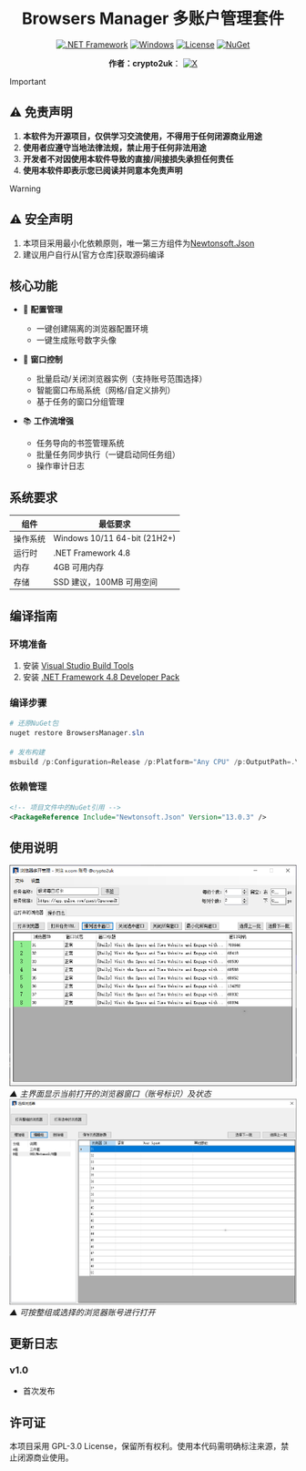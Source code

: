 <div align="center">

# Browsers Manager 多账户管理套件

[![.NET Framework](https://img.shields.io/badge/.NET%20Framework-4.8-512BD4.svg)](https://dotnet.microsoft.com/download/dotnet-framework)
[![Windows](https://img.shields.io/badge/Windows-10%2B-0078D6.svg?logo=windows)](https://www.microsoft.com/windows)
[![License](https://img.shields.io/badge/License-GPL%20v3-blue.svg)](LICENSE)
[![NuGet](https://img.shields.io/badge/NuGet-Newtonsoft.Json_13.0.3-green.svg)](https://www.nuget.org/packages/newtonsoft.json/13.0.3)

  <strong>作者：crypto2uk</strong>：<span title="撸秃区块链"></span>
  [![X](https://img.shields.io/badge/X-1DA1F2.svg?style=flat&logo=x&logoColor=white)](https://x.com/crypto2ukX)

</div>

> [!IMPORTANT]
> ## ⚠️ 免责声明
> 
> 1. **本软件为开源项目，仅供学习交流使用，不得用于任何闭源商业用途**
> 2. **使用者应遵守当地法律法规，禁止用于任何非法用途**
> 3. **开发者不对因使用本软件导致的直接/间接损失承担任何责任**
> 4. **使用本软件即表示您已阅读并同意本免责声明**

> [!WARNING]
> ## ⚠️ 安全声明
> 
> 1. 本项目采用最小化依赖原则，唯一第三方组件为[Newtonsoft.Json](https://www.newtonsoft.com/json)
> 2. 建议用户自行从[官方仓库]获取源码编译

## 核心功能

- 🚀 **配置管理**
  - 一键创建隔离的浏览器配置环境
  - 一键生成账号数字头像

- 🧩 **窗口控制**
  - 批量启动/关闭浏览器实例（支持账号范围选择）
  - 智能窗口布局系统（网格/自定义排列）
  - 基于任务的窗口分组管理

- 📚 **工作流增强**
  - 任务导向的书签管理系统
  - 批量任务同步执行（一键启动同任务组）
  - 操作审计日志

## 系统要求

| 组件 | 最低要求 |
|------|----------|
| 操作系统 | Windows 10/11 64-bit (21H2+) |
| 运行时 | .NET Framework 4.8 |
| 内存 | 4GB 可用内存 |
| 存储 | SSD 建议，100MB 可用空间 |

## 编译指南

### 环境准备
1. 安装 [Visual Studio Build Tools](https://visualstudio.microsoft.com/visual-cpp-build-tools/)
2. 安装 [.NET Framework 4.8 Developer Pack](https://dotnet.microsoft.com/download/dotnet-framework/net48)

### 编译步骤
```powershell
# 还原NuGet包
nuget restore BrowsersManager.sln

# 发布构建
msbuild /p:Configuration=Release /p:Platform="Any CPU" /p:OutputPath=.\dist
```

### 依赖管理
```xml
<!-- 项目文件中的NuGet引用 -->
<PackageReference Include="Newtonsoft.Json" Version="13.0.3" />
```

## 使用说明
<div class="screenshot-gallery">
  <div class="row">
    <div class="column">
      <img src="docs/screenshots/main.png" onclick="openModal(this)" class="hover-shadow" alt="主界面">
      <div class="caption"><em>▲ 主界面显示当前打开的浏览器窗口（账号标识）及状态</em></div>
    </div>
    <div class="column">
      <img src="docs/screenshots/open-browser-group.png" onclick="openModal(this)" class="hover-shadow" alt="打开浏览器分组">
      <div class="caption"><em>▲ 可按整组或选择的浏览器账号进行打开</em></div>
    </div>
  </div>
</div>

## 更新日志

### v1.0
- 首次发布


## 许可证

本项目采用 GPL-3.0 License，保留所有权利。使用本代码需明确标注来源，禁止闭源商业使用。
